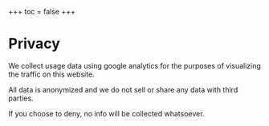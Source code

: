 +++
toc = false
+++

# Privacy

We collect usage data using google analytics for the purposes of visualizing the traffic on this website.

All data is anonymized and we do not sell or share any data with third parties.

If you choose to deny, no info will be collected whatsoever.